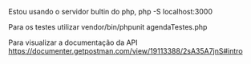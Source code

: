 Estou usando o servidor bultin do php, php -S localhost:3000

Para os testes utilizar  vendor/bin/phpunit agendaTestes.php

Para visualizar a documentação da API https://documenter.getpostman.com/view/19113388/2sA35A7jnS#intro